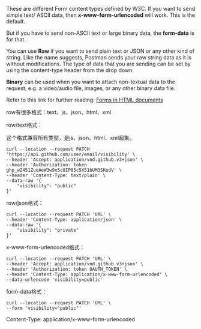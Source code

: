 These are different Form content types defined by W3C. If you want to send simple text/ ASCII data, then **x-www-form-urlencoded** will work. This is the default.

But if you have to send non-ASCII text or large binary data, the **form-data** is for that.

You can use **Raw** if you want to send plain text or JSON or any other kind of string. Like the name suggests, Postman sends your raw string data as it is without modifications. The type of data that you are sending can be set by using the content-type header from the drop down.

**Binary** can be used when you want to attach non-textual data to the request, e.g. a video/audio file, images, or any other binary data file.

Refer to this link for further reading: [Forms in HTML documents](https://www.w3.org/TR/html401/interact/forms.html#h-17.13.4.1)



row有很多格式：text、js、json、html、xml

row/text格式：

这个格式兼容所有类型，是js、json、html、xml超集。

```shell
curl --location --request PATCH 'https://api.github.com/user/email/visibility' \
--header 'Accept: application/vnd.github.v3+json' \
--header 'Authorization: token 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' \
--header 'Content-Type: text/plain' \
--data-raw '{
    "visibility": "public"
}'
```

row/json格式：

```shell
curl --location --request PATCH 'URL' \
--header 'Content-Type: application/json' \
--data-raw '{
    "visibility": "private"
}'
```

x-www-form-urlencoded格式：

```shell
curl --location --request PATCH 'URL' \
--header 'Accept: application/vnd.github.v3+json' \
--header 'Authorization: token OAUTH_TOKEN' \
--header 'Content-Type: application/x-www-form-urlencoded' \
--data-urlencode 'visibility=public'
```

form-data格式：

```shell
curl --location --request PATCH 'URL' \
--form 'visibility="public"'
```



Content-Type: application/x-www-form-urlencoded